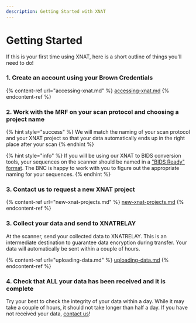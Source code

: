 ```yaml
---
description: Getting Started with XNAT
---
```


# Getting Started

If this is your first time using XNAT, here is a short outline of things you'll need to do!

### 1. Create an account using your Brown Credentials

{% content-ref url="accessing-xnat.md" %}
[accessing-xnat.md](accessing-xnat.md)
{% endcontent-ref %}

### 2. Work with the MRF on your scan protocol and choosing a project name

{% hint style="success" %}
We will match the naming of your scan protocol and your XNAT project so that your data automatically ends up in the right place after your scan
{% endhint %}

{% hint style="info" %}
If you will be using our XNAT to BIDS conversion tools, your sequences on the scanner should be named in a ["BIDS Ready" format](bids-compliant-protocols.md). The BNC is happy to work with you to figure out the appropriate naming for your sequences.
{% endhint %}

### 3. Contact us to request a new XNAT project&#x20;

{% content-ref url="new-xnat-projects.md" %}
[new-xnat-projects.md](new-xnat-projects.md)
{% endcontent-ref %}

### 3. Collect your data and send to XNATRELAY

At the scanner, send your collected data to XNATRELAY. This is an intermediate destination to guarantee data encryption during transfer. Your data will automatically be sent within a couple of hours.&#x20;

{% content-ref url="uploading-data.md" %}
[uploading-data.md](uploading-data.md)
{% endcontent-ref %}

### 4. Check that ALL your data has been received and it is complete

Try your best to check the integrity of your data within a day. While it may take a couple of hours, it should not take longer than half a day. If you have not received your data, [contact us](../#contact-us)!
